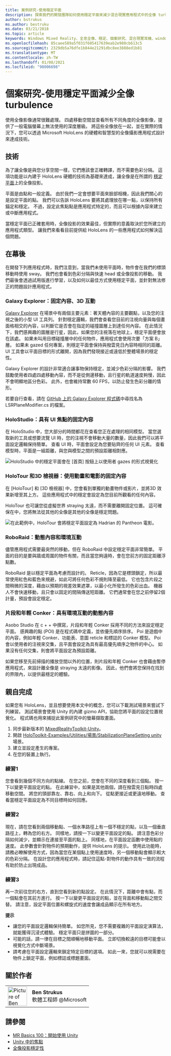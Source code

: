 ```yaml
---
title: 案例研究-使用穩定平面
description: 探索我們的開發團隊如何使用穩定平面來減少混合現實應用程式中的全像 turbulence。
author: bstrukus
ms.author: bestruku
ms.date: 03/21/2018
ms.topic: article
keywords: Windows Mixed Reality、全息全像、穩定、個案研究、混合現實耳機、windows Mixed reality 耳機、虛擬實境耳機
ms.openlocfilehash: 85caee589a5f031f605417639eab2e980cb613c5
ms.sourcegitcommit: 2329db5a76dfe1b844e21291dbc8ee3888ed1b81
ms.translationtype: MT
ms.contentlocale: zh-TW
ms.lasthandoff: 01/08/2021
ms.locfileid: "98006698"
---
```

# <a name="case-study---using-the-stabilization-plane-to-reduce-holographic-turbulence"></a>個案研究-使用穩定平面減少全像 turbulence

使用全像影像通常很難處理。 四處移動空間並查看所有不同角度的全像影像，提供了一般電腦螢幕上無法使用的深度層級。 將這些全像放在一起，並在實際的情況下，您可以透過 Microsoft HoloLens 的硬體和智慧型的全像攝影應用程式設計來達成技術。

## <a name="the-tech"></a>技術

為了讓全像是與您分享空間一樣，它們應該會正確轉譯，而不需要色彩分隔。 這項功能是以內建于 HoloLens 硬體的技術為基礎來達成，讓全像是在所謂的 [穩定平面](hologram-stability.md#reprojection)上的全像投影。

平面是由點和一般定義。 由於我們一定會想要平面來臉部相機，因此我們關心的是設定平面的點。 我們可以告訴 HoloLens 要將其處理放在哪一點，以保持所有錨定和穩定。 不過，設定此焦點點是應用程式特定的，而且可以根據內容來建立或中斷應用程式。

當穩定平面已正確套用時，全像投影的效果最佳，但實際的意義取決於您所建立的應用程式類型。 讓我們來看看目前提供給 HoloLens 的一些應用程式如何解決這個問題。

## <a name="behind-the-scenes"></a>在幕後

在開發下列應用程式時，我們注意到，當我們未使用平面時，物件會在我們的標頭移動時使用 sway。 我們也會看到色彩分隔與快速 head 或全像投影的移動。 我們最後會透過試用版進行學習，以及如何以最佳方式使用穩定平面，並針對無法修正的問題設計應用程式。

### <a name="galaxy-explorer-stationary-content-3d-interactivity"></a>Galaxy Explorer：固定內容、3D 互動

[Galaxy Explorer](../unity/galaxy-explorer.md) 在場景中有兩個主要元素：著天體內容的主要觀點，以及您的注視之後的小型 UI 工具列。 針對穩定邏輯，我們會查看您目前的注視向量與每個畫面格相交的內容，以判斷它是否會在指定的碰撞圖層上到達任何內容。 在此情況下，我們感興趣的圖層是行星，因此，如果您的注視落在地球上，穩定平面便會放在該處。 如果未叫用目標碰撞層中的任何物件，應用程式會使用次要「方案 B」層。 如果未 gazed 任何專案，則穩定平面會保持與撥雲見日內容時相同的距離。 UI 工具會以平面目標的形式離開，因為我們發現接近或遠低於整體場景的穩定性。

Galaxy Explorer 的設計非常適合讓事物保持穩定，並減少色彩分隔的影響。 我們鼓勵使用者四處四處移動內容，而不是從側邊移動，且行星的軌道速度夠慢，因此不會明顯地區分色彩。 此外，也會維持常數 60 FPS，以防止發生色彩分離的情形。

若要自行查看，請在 [GitHub 上的 Galaxy Explorer 程式碼](https://github.com/Microsoft/GalaxyExplorer/tree/master/Assets/Scripts/Utilities)中尋找名為 LSRPlaneModifier.cs 的檔案。

### <a name="holostudio-stationary-content-with-a-ui-focus"></a>HoloStudio：具有 UI 焦點的固定內容

在 HoloStudio 中，您大部分的時間都花在查看您正在處理的相同模型。 當您選取新的工具或想要流覽 UI 時，您的注視不會移動大量的數量，因此我們可以將平面設定邏輯保持簡單。 查看 UI 時，平面會設定為您要貼齊的任何 UI 元素。 查看模型時，平面是一組距離，與您與模型之間的預設距離相對應。

![HoloStudio 中的穩定平面會在 [首頁] 按鈕上以使用者 gazes 的形式視覺化](images/holostudio-stabilization-plane-500px.png)

### <a name="holotour-and-3d-viewer-stationary-content-with-animation-and-movies"></a>HoloTour 和3D 檢視器：使用動畫和電影的固定內容

在 [HoloTour] 和 [3D 檢視器] 中，您會看到單獨的動畫物件或影片，並將3D 效果新增至其上方。 這些應用程式中的穩定會設定為您目前所觀看的任何內容。

HoloTour 也可讓您從虛擬世界 straying 太遠，而不需要離開固定位置。 這可確保在中，您將無法從其他的全像是其他的全像是穩定問題。

![在此範例中，HoloTour 會將穩定平面設定為 Hadrian 的 Pantheon 電影。](images/holotour-stabilization-plane-500px.jpg)

### <a name="roboraid-dynamic-content-and-environmental-interactions"></a>RoboRaid：動態內容和環境互動

儘管應用程式需要最突然的移動，但在 RoboRaid 中設定穩定平面非常簡單。 平面的目的是要與牆或周圍的物件有關，而且當您夠遠時，會在您前方的固定距離浮點數。

RoboRaid 是以穩定平面為考慮而設計的。 Reticle，因為它是標頭鎖定，所以最常使用紅色和藍色來規避，如此可將任何色彩不規則降至最低。 它也包含片段之間稍微的深度，藉由以預期的視差效果遮罩，以最小化所發生的色彩出血。 機器人不會快速移動，且只會以固定的間隔傳送短距離。 它們通常會在您之前停留2個計量，預設會設定穩定。

### <a name="fragments-and-young-conker-dynamic-content-with-environmental-interaction"></a>片段和年輕 Conker：具有環境互動的動態內容

Asobo Studio 在 c + + 中撰寫，片段和年輕 Conker 採用不同的方法來設定穩定平面。 感興趣的點 (POI) 是在程式碼中定義，並依優先順序排序。 Poi 是遊戲中的內容，例如年輕 Conker、功能表、意圖 reticle 和標誌的 Conker 模型。 Poi 會以使用者的注視來交集，且平面會設定為具有最高優先順序之物件的中心。 如果沒有任何交集，則會將平面設定為預設距離。

如果您移至先前掃描的播放空間以外的位置，則片段和年輕 Conker 也會藉由暫停應用程式，來設計離全像是 straying 太遠的影像。 因此，他們會將您保持在找到的界限內，以提供最穩定的體驗。

## <a name="do-it-yourself"></a>親自完成

如果您有 HoloLens，並且想要使用本文中的概念，您可以下載測試場景來嘗試下列練習。 測試場景會使用 Unity 的內建 gizmo API，協助您將平面的設定位置視覺化。 程式碼也用來捕捉此案例研究中的螢幕擷取畫面。
1. 同步最新版本的 [MixedRealityToolkit-Unity](https://github.com/Microsoft/MixedRealityToolkit-Unity)。
2. 開啟 [HoloToolkit-Examples/Utilities/場景/StabilizationPlaneSetting unity](https://github.com/Microsoft/MixedRealityToolkit-Unity/blob/htk_release/Assets/HoloToolkit-Examples/Utilities/Scenes/StabilizationPlaneSetting.unity) 場景。
3. 建立並設定產生的專案。
4. 在您的裝置上執行。

### <a name="exercise-1"></a>練習1

您會看到幾個不同方向的點線。 在您之前，您會在不同的深度看到三個點。 按一下以變更平面設定的點。 在此練習中，如果是其他兩個，請在撥雲見日點時四處移動空間。 將您的頭部靠左、靠右、向上和向下。 從點更接近或更遠地移動。 查看當穩定平面設定為不同目標時如何回應。

### <a name="exercise-2"></a>練習2

現在，請在您看到兩個移動點、一個水準路徑上有一個不穩定的點，以及一個垂直路徑上，轉為您的右方。 同樣地，請按一下以變更平面設定的點。 請注意色彩分隔如何減少，並顯示在連接至平面的點上。 同樣地，在平面設定函數中使用點的速度。 此參數會針對物件的預期動作，提供 HoloLens 的提示。 使用此功能時，請務必瞭解使用方式，因為當您在某個點上使用速度時，另一個移動點會顯示較大的色彩分隔。 在設計您的應用程式時，請記住這點-對物件的動作具有一致的流程有助於防止出現成品。

### <a name="exercise-3"></a>練習3

再一次前往您的右方，直到您看到新的點設定。 在此情況下，距離中會有點，而一個點會在其前方進行。 按一下以變更平面設定的點，並在背面和移動點之間交替。 請注意，設定平面位置和螺旋式的速度會讓成品顯示在所有地方。

**提示**
* 讓您的平面設定邏輯保持簡單。 如您所見，您不需要複雜的平面設定演算法，就能獲得沉浸式體驗。 穩定平面只是拼圖的一部分。
* 可能的話，請一律在目標之間順暢地移動平面。 立即切換較遠的目標可能會以視覺化方式中斷場景。
* 請考慮在平面設定邏輯來鎖定特定目標的選項。 如此一來，您就可以視需要在物件上鎖定平面，例如標誌或標題畫面。

## <a name="about-the-author"></a>關於作者

<table style="border-collapse:collapse">
<tr>
<td style="border-style: none" width="60px"><img alt="Picture of Ben Strukus" width="60" height="60" src="images/genericusertile.jpg"></td>
<td style="border-style: none"><b>Ben Strukus</b><br>軟體工程師 @Microsoft</td>
</tr>
</table>

## <a name="see-also"></a>請參閱
* [MR Basics 100：開始使用 Unity](../unity/tutorials/holograms-100.md)
* [Unity 中的焦點](../unity/focus-point-in-unity.md)
* [全像投影穩定性](hologram-stability.md)
